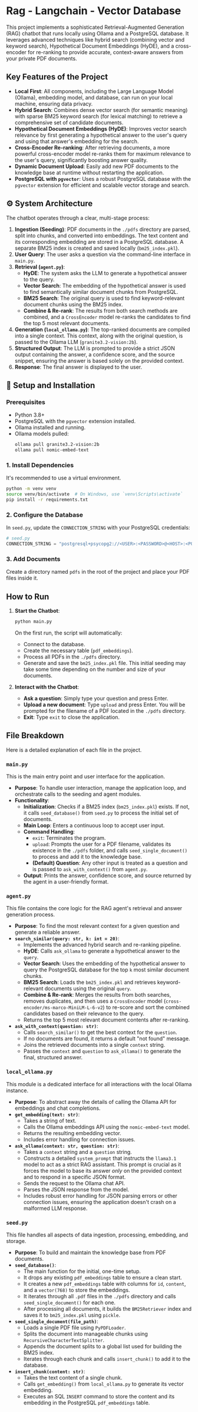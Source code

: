 # Rag - Langchain - Vector Database

This project implements a sophisticated Retrieval-Augmented Generation (RAG) chatbot that runs locally using Ollama and a PostgreSQL database. It leverages advanced techniques like hybrid search (combining vector and keyword search), Hypothetical Document Embeddings (HyDE), and a cross-encoder for re-ranking to provide accurate, context-aware answers from your private PDF documents.

## Key Features of the Project

  * **Local First**: All components, including the Large Language Model (Ollama), embedding model, and database, can run on your local machine, ensuring data privacy.
  * **Hybrid Search**: Combines dense vector search (for semantic meaning) with sparse BM25 keyword search (for lexical matching) to retrieve a comprehensive set of candidate documents.
  * **Hypothetical Document Embeddings (HyDE)**: Improves vector search relevance by first generating a hypothetical answer to the user's query and using that answer's embedding for the search.
  * **Cross-Encoder Re-ranking**: After retrieving documents, a more powerful cross-encoder model re-ranks them for maximum relevance to the user's query, significantly boosting answer quality.
  * **Dynamic Document Upload**: Easily add new PDF documents to the knowledge base at runtime without restarting the application.
  * **PostgreSQL with `pgvector`**: Uses a robust PostgreSQL database with the `pgvector` extension for efficient and scalable vector storage and search.

## ⚙️ System Architecture

The chatbot operates through a clear, multi-stage process:

1.  **Ingestion (Seeding)**: PDF documents in the `./pdfs` directory are parsed, split into chunks, and converted into embeddings. The text content and its corresponding embedding are stored in a PostgreSQL database. A separate BM25 index is created and saved locally (`bm25_index.pkl`).
2.  **User Query**: The user asks a question via the command-line interface in `main.py`.
3.  **Retrieval (`agent.py`)**:
      * **HyDE**: The system asks the LLM to generate a hypothetical answer to the query.
      * **Vector Search**: The embedding of the hypothetical answer is used to find semantically similar document chunks from PostgreSQL.
      * **BM25 Search**: The original query is used to find keyword-relevant document chunks using the BM25 index.
      * **Combine & Re-rank**: The results from both search methods are combined, and a `CrossEncoder` model re-ranks the candidates to find the top 5 most relevant documents.
4.  **Generation (`local_ollama.py`)**: The top-ranked documents are compiled into a single context. This context, along with the original question, is passed to the Ollama LLM (`granite3.2-vision:2b`).
5.  **Structured Output**: The LLM is prompted to provide a strict JSON output containing the answer, a confidence score, and the source snippet, ensuring the answer is based solely on the provided context.
6.  **Response**: The final answer is displayed to the user.

## 🔧 Setup and Installation

### Prerequisites

  * Python 3.8+
  * PostgreSQL with the `pgvector` extension installed.
  * Ollama installed and running.
  * Ollama models pulled:
    ```bash
    ollama pull granite3.2-vision:2b
    ollama pull nomic-embed-text
    ```


### 1\. Install Dependencies

It's recommended to use a virtual environment.

```bash
python -m venv venv
source venv/bin/activate  # On Windows, use `venv\Scripts\activate`
pip install -r requirements.txt
```

### 2\. Configure the Database

In `seed.py`, update the `CONNECTION_STRING` with your PostgreSQL credentials:

```python
# seed.py
CONNECTION_STRING = "postgresql+psycopg2://<USER>:<PASSWORD>@<HOST>:<PORT>/<DATABASE_NAME>"
```

### 3\. Add Documents

Create a directory named `pdfs` in the root of the project and place your PDF files inside it.

## How to Run

1.  **Start the Chatbot**:

    ```bash
    python main.py
    ```

    On the first run, the script will automatically:

      * Connect to the database.
      * Create the necessary table (`pdf_embeddings`).
      * Process all PDFs in the `./pdfs` directory.
      * Generate and save the `bm25_index.pkl` file.
        This initial seeding may take some time depending on the number and size of your documents.

2.  **Interact with the Chatbot**:

      * **Ask a question**: Simply type your question and press Enter.
      * **Upload a new document**: Type `upload` and press Enter. You will be prompted for the filename of a PDF located in the `./pdfs` directory.
      * **Exit**: Type `exit` to close the application.

## File Breakdown

Here is a detailed explanation of each file in the project.

### `main.py`

This is the main entry point and user interface for the application.

  * **Purpose**: To handle user interaction, manage the application loop, and orchestrate calls to the seeding and agent modules.
  * **Functionality**:
      * **Initialization**: Checks if a BM25 index (`bm25_index.pkl`) exists. If not, it calls `seed_database()` from `seed.py` to process the initial set of documents.
      * **Main Loop**: Enters a continuous loop to accept user input.
      * **Command Handling**:
          * `exit`: Terminates the program.
          * `upload`: Prompts the user for a PDF filename, validates its existence in the `./pdfs` folder, and calls `seed_single_document()` to process and add it to the knowledge base.
          * **(Default) Question**: Any other input is treated as a question and is passed to `ask_with_context()` from `agent.py`.
      * **Output**: Prints the answer, confidence score, and source returned by the agent in a user-friendly format.

### `agent.py`

This file contains the core logic for the RAG agent's retrieval and answer generation process.

  * **Purpose**: To find the most relevant context for a given question and generate a reliable answer.
  * **`search_similar(query: str, k: int = 20)`**:
      * Implements the advanced hybrid search and re-ranking pipeline.
      * **HyDE**: Calls `ask_ollama` to generate a hypothetical answer to the `query`.
      * **Vector Search**: Uses the embedding of the hypothetical answer to query the PostgreSQL database for the top `k` most similar document chunks.
      * **BM25 Search**: Loads the `bm25_index.pkl` and retrieves keyword-relevant documents using the original `query`.
      * **Combine & Re-rank**: Merges the results from both searches, removes duplicates, and then uses a `CrossEncoder` model (`cross-encoder/ms-marco-MiniLM-L-6-v2`) to re-score and sort the combined candidates based on their relevance to the query.
      * Returns the top 5 most relevant document contents after re-ranking.
  * **`ask_with_context(question: str)`**:
      * Calls `search_similar()` to get the best context for the `question`.
      * If no documents are found, it returns a default "not found" message.
      * Joins the retrieved documents into a single `context` string.
      * Passes the `context` and `question` to `ask_ollama()` to generate the final, structured answer.

### `local_ollama.py`

This module is a dedicated interface for all interactions with the local Ollama instance.

  * **Purpose**: To abstract away the details of calling the Ollama API for embeddings and chat completions.
  * **`get_embedding(text: str)`**:
      * Takes a string of text.
      * Calls the Ollama embeddings API using the `nomic-embed-text` model.
      * Returns the resulting embedding vector.
      * Includes error handling for connection issues.
  * **`ask_ollama(context: str, question: str)`**:
      * Takes a `context` string and a `question` string.
      * Constructs a detailed `system_prompt` that instructs the `llama3.1` model to act as a strict RAG assistant. This prompt is crucial as it forces the model to base its answer *only* on the provided context and to respond in a specific JSON format.
      * Sends the request to the Ollama chat API.
      * Parses the JSON response from the model.
      * Includes robust error handling for JSON parsing errors or other connection issues, ensuring the application doesn't crash on a malformed LLM response.

### `seed.py`

This file handles all aspects of data ingestion, processing, embedding, and storage.

  * **Purpose**: To build and maintain the knowledge base from PDF documents.
  * **`seed_database()`**:
      * The main function for the initial, one-time setup.
      * It drops any existing `pdf_embeddings` table to ensure a clean start.
      * It creates a new `pdf_embeddings` table with columns for `id`, `content`, and a `vector(768)` to store the embeddings.
      * It iterates through all `.pdf` files in the `./pdfs` directory and calls `seed_single_document()` for each one.
      * After processing all documents, it builds the `BM25Retriever` index and saves it to `bm25_index.pkl` using `pickle`.
  * **`seed_single_document(file_path)`**:
      * Loads a single PDF file using `PyPDFLoader`.
      * Splits the document into manageable chunks using `RecursiveCharacterTextSplitter`.
      * Appends the document splits to a global list used for building the BM25 index.
      * Iterates through each chunk and calls `insert_chunk()` to add it to the database.
  * **`insert_chunk(content: str)`**:
      * Takes the text content of a single chunk.
      * Calls `get_embedding()` from `local_ollama.py` to generate its vector embedding.
      * Executes an SQL `INSERT` command to store the content and its embedding in the PostgreSQL `pdf_embeddings` table.
